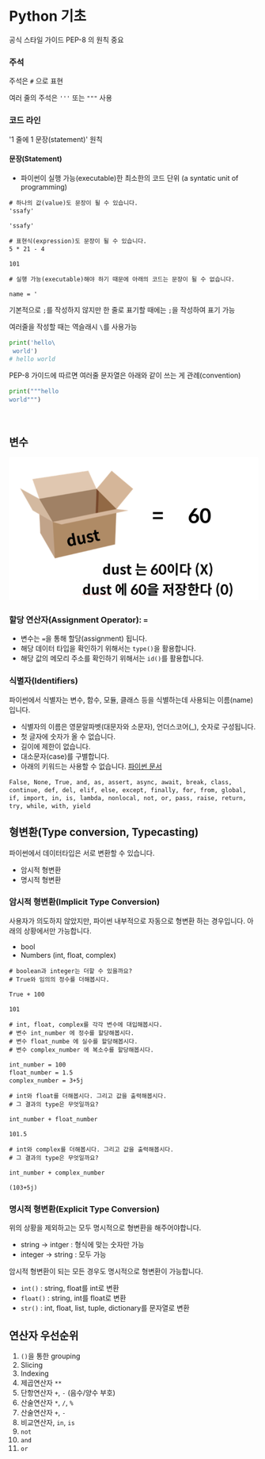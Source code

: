# Python 기초

공식 스타일 가이드 PEP-8 의 원칙 중요

### 주석

주석은 `#` 으로 표현

여러 줄의 주석은 `'''` 또는 `"""` 사용

### 코드 라인

'1 줄에 1 문장(statement)' 원칙

#### 문장(Statement)

- 파이썬이 실행 가능(executable)한 최소한의 코드 단위 (a syntatic unit of programming)

```
# 하나의 값(value)도 문장이 될 수 있습니다.
'ssafy'
```

```
'ssafy'
```

```
# 표현식(expression)도 문장이 될 수 있습니다.
5 * 21 - 4 
```

```
101
```

```
# 실행 가능(executable)해야 하기 때문에 아래의 코드는 문장이 될 수 없습니다.
```

```
name = '
```



기본적으로 `;`를 작성하지 않지만 한 줄로 표기할 때에는 `;`을 작성하여 표기 가능

여러줄을 작성할 때는 역슬래시 `\`를 사용가능

```python
print('hello\
 world')
# hello world
```

PEP-8 가이드에 따르면 여러줄 문자열은 아래와 같이 쓰는 게 관례(convention)

```python
print("""hello
world""")
```

 

## 변수

![image-20210808131826504](photo/image-20210808131826504.png)

### 할당 연산자(Assignment Operator): `=`

- 변수는 `=`을 통해 할당(assignment) 됩니다.
- 해당 데이터 타입을 확인하기 위해서는 `type()`을 활용합니다.
- 해당 값의 메모리 주소를 확인하기 위해서는 `id()`를 활용합니다.

### 식별자(Identifiers)

파이썬에서 식별자는 변수, 함수, 모듈, 클래스 등을 식별하는데 사용되는 이름(name)입니다.

- 식별자의 이름은 영문알파벳(대문자와 소문자), 언더스코어(_), 숫자로 구성됩니다.
- 첫 글자에 숫자가 올 수 없습니다.
- 길이에 제한이 없습니다.
- 대소문자(case)를 구별합니다.
- 아래의 키워드는 사용할 수 없습니다. [파이썬 문서](https://docs.python.org/ko/3/reference/lexical_analysis.html#keywords)

```
False, None, True, and, as, assert, async, await, break, class, continue, def, del, elif, else, except, finally, for, from, global, if, import, in, is, lambda, nonlocal, not, or, pass, raise, return, try, while, with, yield
```



## 형변환(Type conversion, Typecasting)

파이썬에서 데이터타입은 서로 변환할 수 있습니다.

- 암시적 형변환
- 명시적 형변환

### 암시적 형변환(Implicit Type Conversion)

사용자가 의도하지 않았지만, 파이썬 내부적으로 자동으로 형변환 하는 경우입니다. 아래의 상황에서만 가능합니다.

- bool
- Numbers (int, float, complex)

```
# boolean과 integer는 더할 수 있을까요?
# True와 임의의 정수를 더해봅시다.
```

```
True + 100
```

```
101
```



```
# int, float, complex를 각각 변수에 대입해봅시다.
# 변수 int_number 에 정수를 할당해봅시다.
# 변수 float_numbe 에 실수를 할당해봅시다.
# 변수 complex_number 에 복소수를 할당해봅시다.
```

```
int_number = 100
float_number = 1.5
complex_number = 3+5j
```

```
# int와 float를 더해봅시다. 그리고 값을 출력해봅시다.
# 그 결과의 type은 무엇일까요?
```

```
int_number + float_number
```

```
101.5
```

```
# int와 complex를 더해봅시다. 그리고 값을 출력해봅시다.
# 그 결과의 type은 무엇일까요?
```

```
int_number + complex_number
```

```
(103+5j)
```



### 명시적 형변환(Explicit Type Conversion)

위의 상황을 제외하고는 모두 명시적으로 형변환을 해주어야합니다.

- string -> intger : 형식에 맞는 숫자만 가능
- integer -> string : 모두 가능

암시적 형변환이 되는 모든 경우도 명시적으로 형변환이 가능합니다.

- `int()` : string, float를 int로 변환
- `float()` : string, int를 float로 변환
- `str()` : int, float, list, tuple, dictionary를 문자열로 변환



## 연산자 우선순위

1. `()`을 통한 grouping
2. Slicing
3. Indexing
4. 제곱연산자 `**`
5. 단항연산자 `+`, `-` (음수/양수 부호)
6. 산술연산자 `*`, `/`, `%`
7. 산술연산자 `+`, `-`
8. 비교연산자, `in`, `is`
9. `not`
10. `and`
11. `or`